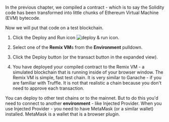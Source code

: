 In the previous chapter, we compiled a contract  - which is to say the Solidity code has been transformed into little chunks of Ethereum Virtual Machine (EVM) bytecode.

Now we will put that code on a test blockchain. 

1. Click the Deploy and Run icon ![deploy & run icon](https://raw.githubusercontent.com/ethereum/remix-workshops/master/Basics/3._Deploy_to_the_JavascriptVM/images/run.png "deploy & run icon").  

2. Select one of the **Remix VM**s from the **Environment** pulldown. 

4. Click the Deploy button (or the transact button in the expanded view).

5. You have deployed your compiled contract to the Remix VM - a simulated blockchain that is running inside of your browser window.  The Remix VM is simple, fast test chain.  It is very similar to Ganache - if you are familiar with Truffle. It is not that realistic a chain because you don't need to approve each transaction.  

You can deploy to other test chains or to the mainnet. But to do this you'd need to connect to another **environment** - like Injected Provider.  When you use Injected Provider - you need to have MetaMask (or a similar wallet) installed. MetaMask is a wallet that is a browser plugin.    
